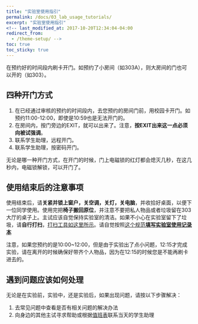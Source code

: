 ```yaml
---
title: "实验室使用指引"
permalink: /docs/03_lab_usage_tutorials/
excerpt: "实验室使用指引"
<!-- last_modified_at: 2017-10-20T12:34:04-04:00
redirect_from:
  - /theme-setup/ -->
toc: true
toc_sticky: true
---
```




在预约好的时间段内刷卡开门。如预约了小房间（如303A），则大房间的门也可以开的（如303）。

## 四种开门方式

1. 在已经通过审核的预约的时间段内，去您预约的房间门前，用校园卡开门。如预约11:00-12:00，即使是10:59也是无法开门的。
2. 在房间内，按门旁边的EXIT，就可以出来了。注意，**按EXIT出来这一点必须向被试强调**。
3. 联系学生助理，远程开门。
4. 联系学生助理，按密码开门。

无论是哪一种开门方式，在开门的时候，门上电磁锁的红灯都会熄灭几秒，在这几秒内，电磁锁解锁，可以开门了。

## 使用结束后的注意事项

使用结束后，请**关紧并锁上窗户，关空调，关灯，关电脑**，并收拾好桌面，以便下一位同学使用。使用完把**椅子搬回原位**，并注意不要把私人物品或者垃圾留在303大厅的桌子上。主试应该自觉保持实验室的清洁。如果不小心在实验室留下了垃圾，请**自行打扫**，[打扫工具如这里所示](https://neutrino3316.github.io/balyspusys/QandA/14/)。请自觉按照[这个规范**填写实验室使用记录本**](https://neutrino3316.github.io/balyspusys/QandA/15/)

注意，如果您预约的是10:00\~12:00，但是由于实验出了点小问题，12:15才完成实验，请在离开的时候确保好带齐个人物品，因为在12:15的时候您是不能再刷卡进去的。

## 遇到问题应该如何处理

无论是在实验前，实验中，还是实验后，如果出现问题，请按以下步骤解决：

1. 去常见问题中查看是否有相关问题的解决办法
2. 向身边的其他主试寻求帮助或根据[值班表](https://neutrino3316.github.io/balyspusys/docs/rota/)联系当天的学生助理